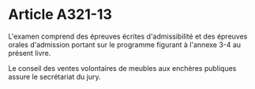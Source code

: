# Article A321-13

L'examen comprend des épreuves écrites d'admissibilité et des épreuves orales d'admission portant sur le programme figurant à l'annexe 3-4 au présent livre.

Le conseil des ventes volontaires de meubles aux enchères publiques assure le secrétariat du jury.
